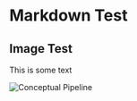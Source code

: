 # Markdown Test

## Image Test

This is some text

![Conceptual Pipeline](https://github.com/ksix/test-repo/raw/master/conceptual-pipeline.svg?sanitize=true)
